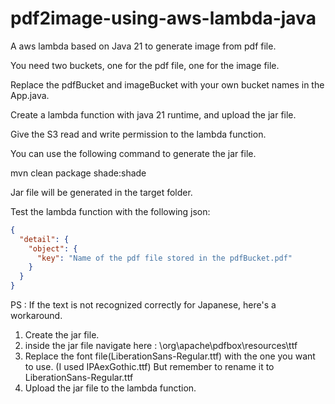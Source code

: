 # pdf2image-using-aws-lambda-java

A aws lambda based on Java 21 to generate image from pdf file.

You need two buckets, one for the pdf file, one for the image file.

Replace the pdfBucket and imageBucket with your own bucket names in the App.java.

Create a lambda function with java 21 runtime, and upload the jar file.

Give the S3 read and write permission to the lambda function.

You can use the following command to generate the jar file.

mvn clean package shade:shade

Jar file will be generated in the target folder.

Test the lambda function with the following json:

```json
{
  "detail": {
    "object": {
      "key": "Name of the pdf file stored in the pdfBucket.pdf"
    }
  }
}
```

PS : If the text is not recognized correctly for Japanese, here's a workaround.

1. Create the jar file.
2. inside the jar file navigate here : \org\apache\pdfbox\resources\ttf
3. Replace the font file(LiberationSans-Regular.ttf) with the one you want to use. (I used IPAexGothic.ttf) But remember to rename it to LiberationSans-Regular.ttf
4. Upload the jar file to the lambda function.